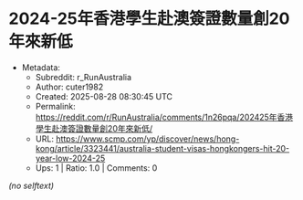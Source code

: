 # 2024-25年香港學生赴澳簽證數量創20年來新低

- Metadata:
  - Subreddit: r_RunAustralia
  - Author: cuter1982
  - Created: 2025-08-28 08:30:45 UTC
  - Permalink: https://reddit.com/r/RunAustralia/comments/1n26pqa/202425年香港學生赴澳簽證數量創20年來新低/
  - URL: https://www.scmp.com/yp/discover/news/hong-kong/article/3323441/australia-student-visas-hongkongers-hit-20-year-low-2024-25
  - Ups: 1 | Ratio: 1.0 | Comments: 0

_(no selftext)_
